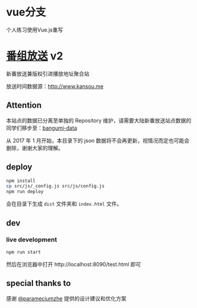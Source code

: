 # vue分支
个人练习使用Vue.js重写
# [番组放送](http://bgmlist.com/) v2

新番放送兼版权引进播放地址聚合站

放送时间数据源：http://www.kansou.me

## Attention

本站点的数据已分离至单独的 Repository 维护，请需要大陆新番放送站点数据的同学们移步至：[bangumi-data](https://github.com/bangumi-data/bangumi-data)

从 2017 年 1 月开始，本目录下的 json 数据将不会再更新，视情况而定也可能会删除，谢谢大家的理解。

## deploy

```sh
npm install
cp src/js/_config.js src/js/config.js
npm run deploy
```

会在目录下生成 `dist` 文件夹和 `index.html` 文件。

## dev

### live development

```sh
npm run start
```

然后在浏览器中打开 http://localhost:8090/test.html 即可

## special thanks to
感谢 [@parameciumzhe](https://twitter.com/parameciumzhe) 提供的设计建议和优化方案
